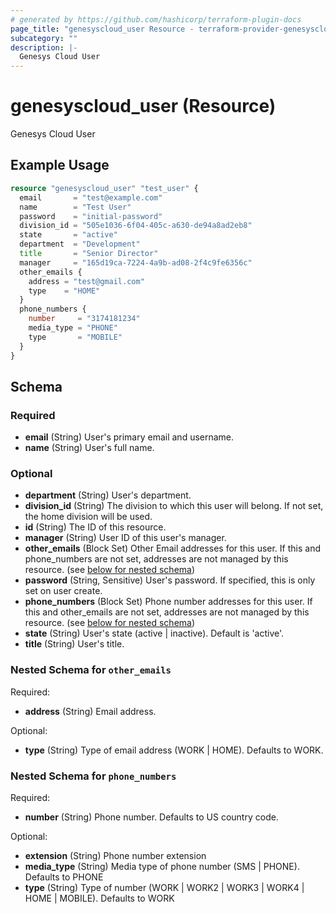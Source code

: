 ```yaml
---
# generated by https://github.com/hashicorp/terraform-plugin-docs
page_title: "genesyscloud_user Resource - terraform-provider-genesyscloud"
subcategory: ""
description: |-
  Genesys Cloud User
---
```


# genesyscloud_user (Resource)

Genesys Cloud User

## Example Usage

```terraform
resource "genesyscloud_user" "test_user" {
  email       = "test@example.com"
  name        = "Test User"
  password    = "initial-password"
  division_id = "505e1036-6f04-405c-a630-de94a8ad2eb8"
  state       = "active"
  department  = "Development"
  title       = "Senior Director"
  manager     = "165d19ca-7224-4a9b-ad08-2f4c9fe6356c"
  other_emails {
    address = "test@gmail.com"
    type    = "HOME"
  }
  phone_numbers {
    number     = "3174181234"
    media_type = "PHONE"
    type       = "MOBILE"
  }
}
```

<!-- schema generated by tfplugindocs -->
## Schema

### Required

- **email** (String) User's primary email and username.
- **name** (String) User's full name.

### Optional

- **department** (String) User's department.
- **division_id** (String) The division to which this user will belong. If not set, the home division will be used.
- **id** (String) The ID of this resource.
- **manager** (String) User ID of this user's manager.
- **other_emails** (Block Set) Other Email addresses for this user. If this and phone_numbers are not set, addresses are not managed by this resource. (see [below for nested schema](#nestedblock--other_emails))
- **password** (String, Sensitive) User's password. If specified, this is only set on user create.
- **phone_numbers** (Block Set) Phone number addresses for this user. If this and other_emails are not set, addresses are not managed by this resource. (see [below for nested schema](#nestedblock--phone_numbers))
- **state** (String) User's state (active | inactive). Default is 'active'.
- **title** (String) User's title.

<a id="nestedblock--other_emails"></a>
### Nested Schema for `other_emails`

Required:

- **address** (String) Email address.

Optional:

- **type** (String) Type of email address (WORK | HOME). Defaults to WORK.


<a id="nestedblock--phone_numbers"></a>
### Nested Schema for `phone_numbers`

Required:

- **number** (String) Phone number. Defaults to US country code.

Optional:

- **extension** (String) Phone number extension
- **media_type** (String) Media type of phone number (SMS | PHONE). Defaults to PHONE
- **type** (String) Type of number (WORK | WORK2 | WORK3 | WORK4 | HOME | MOBILE). Defaults to WORK


